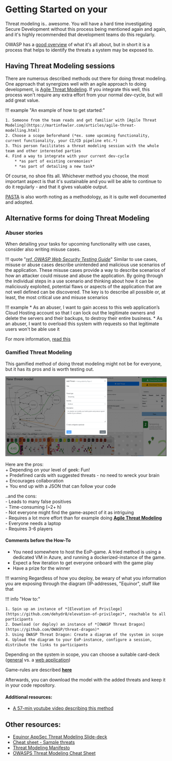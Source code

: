 # Getting Started on your

Threat modeling is.. awesome. You will have a hard time investigating Secure Development without this process being mentioned again and again, and it's highly recommended that development teams do this regularly.  

OWASP has a [good overview](https://owasp.org/www-community/Threat_Modeling) of what it's all about, but in short it is a process that helps to identify the threats a system may be exposed to.

## Having Threat Modeling sessions

There are numerous described methods out there for doing threat modeling. One approach that synergizes well with an agile approach to doing development, is [Agile Threat Modeling](https://martinfowler.com/articles/agile-threat-modelling.html). If you integrate this well, this process won't require any extra effort from your normal dev-cycle, but will add great value.  

!!! example "An example of how to get started:"
   
    1. Someone from the team reads and get familiar with [Agile Threat Modeling](https://martinfowler.com/articles/agile-threat-modelling.html)
    2. Choose a scope beforehand (*ex. some upcoming functionality, current functionality, your CI/CD pipeline etc.*)
    3. This person facilitates a threat modeling session with the whole team and other interested parties
    4. Find a way to integrate with your current dev-cycle
        * *as part of existing ceremonies*
        * *as part of detailing a new task*
    

Of course, no shoe fits all. Whichever method you choose, the most important aspect is that it's sustainable and you will be able to continue to do it regularly - and that it gives valuable output.

[PASTA](https://versprite.com/blog/what-is-pasta-threat-modeling/) is also worth noting as a methodology, as it is quite well documented and adopted.

## Alternative forms for doing Threat Modeling

### Abuser stories

When detailing your tasks for upcoming functionality with use cases, consider also writing misuse cases.  

!!! quote "[*ref. OWASP Web Security Testing Guide*](https://owasp.org/www-project-web-security-testing-guide/v42/2-Introduction/README#threat-modeling)"
    Similar to use cases, misuse or abuse cases describe unintended and malicious use scenarios of the application.
    These misuse cases provide a way to describe scenarios of how an attacker could misuse and abuse the application.
    By going through the individual steps in a use scenario and thinking about how it can be maliciously exploited,
    potential flaws or aspects of the application that are not well defined can be discovered. The key is to describe all
    possible or, at least, the most critical use and misuse scenarios  

!!! example
    * As an abuser, I want to gain access to this web application’s Cloud Hosting account so that I can lock out the legitimate owners and delete the servers and their backups, to destroy their entire business.
    * As an abuser, I want to overload this system with requests so that legitimate users won't be able use it

For more information, [read this](https://en.wikipedia.org/wiki/Misuse_case)

### Gamified Threat Modeling

This gamified method of doing threat modeling might not be for everyone, but it has its pros and is worth testing out.

![EOP Game-play](./EOP_gameplay.png)

Here are the pros:  
\+ Depending on your level of geek: Fun!  
\+ Predefined cards with suggested threats - no need to wreck your brain  
\+ Encourages collaboration  
\+ You end up with a JSON that can follow your code  

..and the cons:  
\- Leads to many false positives  
\- Time-consuming  (~2+ h)  
\- Not everyone might find the game-aspect of it as intriguing  
\- Requires a lot more effort than for example doing **[Agile Threat Modeling](./threat_modeling.md)**  
\- Everyone needs a laptop  
\- Requires 3-6 players

#### Comments before the How-To

- You need somewhere to host the EoP-game. A tried method is using a dedicated VM in Azure, and running a dockerized-instance of the game.
- Expect a few iteration to get everyone onboard with the game play
- Have a prize for the winner

!!! warning
    Regardless of how you deploy, be weary of what you information you are exposing through the diagram (IP-addresses, "Equinor", stuff like that

!!! info "How to:"

    1. Spin up an instance of *[Elevation of Privilege](https://github.com/dehydr8/elevation-of-privilege)*, reachable to all participants
    2. Download (or deploy) an instance of *[OWASP Threat Dragon](https://github.com/OWASP/threat-dragon)*
    3. Using OWASP Threat Dragon: Create a diagram of the system in scope
    4. Upload the diagram to your EoP-instance, configure a session, distribute the links to participants

Depending on the system in scope, you can choose a suitable card-deck ([general](https://github.com/adamshostack/eop/blob/master/EoP_Card%20Game%20Images.pdf) vs. a [web application](https://owasp.org/www-project-cornucopia/assets/files/Owasp-cornucopia-ecommerce_website-EN.pdf))

Game-rules are described **[here](https://logmeincdn.azureedge.net/legal/gdpr-v2/eop-cards-ready-to-print.pdf)**

Afterwards, you can download the model with the added threats and keep it in your code repository.

#### Additional resources:
- [A 57-min youtube video describing this method](https://www.youtube.com/watch?v=u2tmLrwv-nc)



## Other resources:

* [Equinor AppSec Threat Modeling Slide-deck](https://threatmodeling.app.playground.radix.equinor.com/)
* [Cheat sheet - Sample threats](https://docs.microsoft.com/en-us/previous-versions/msp-n-p/ff649461(v=pandp.10)?redirectedfrom=MSDN)
* [Threat Modeling Manifesto](https://www.threatmodelingmanifesto.org/)
* [OWASPS Threat Modeling Cheat Sheet](https://cheatsheetseries.owasp.org/cheatsheets/Threat_Modeling_Cheat_Sheet.html)